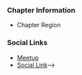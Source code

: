 ### Chapter Information
* Chapter Region

### Social Links
* [Meetup](https://www.meetup.com/owasp-nashville-chapter/)
* [Social Link](#)-->
